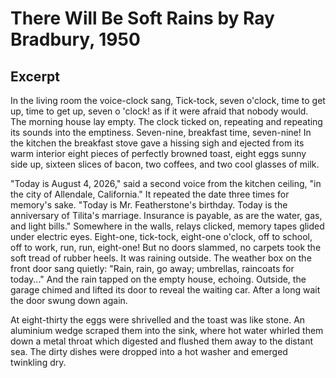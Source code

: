 <head>
    <title>There Will Be Soft Rains</title>
</head>

# There Will Be Soft Rains by Ray Bradbury, 1950

## Excerpt

In the living room the voice-clock sang, Tick-tock, seven o'clock, time to get up, time to get up, seven o 'clock! as if it were afraid that nobody would. The morning house lay empty. The clock ticked on, repeating and repeating its sounds into the emptiness. Seven-nine, breakfast time, seven-nine! In the kitchen the breakfast stove gave a hissing sigh and ejected from its warm interior eight pieces of perfectly browned toast, eight eggs sunny side up, sixteen slices of bacon, two coffees, and two cool glasses of milk.  

"Today is August 4, 2026," said a second voice from the kitchen ceiling, "in the city of Allendale, California." It repeated the date three times for memory's sake. "Today is Mr. Featherstone's birthday. Today is the anniversary of Tilita's marriage. Insurance is payable, as are the water, gas, and light bills." Somewhere in the walls, relays clicked, memory tapes glided under electric eyes. Eight-one, tick-tock, eight-one o'clock, off to school, off to work, run, run, eight-one! But no doors slammed, no carpets took the soft tread of rubber heels. It was raining outside. The weather box on the front door sang quietly: "Rain, rain, go away; umbrellas, raincoats for today..." And the rain tapped on the empty house, echoing. Outside, the garage chimed and lifted its door to reveal the waiting car. After a long wait the door swung down again.  

At eight-thirty the eggs were shrivelled and the toast was like stone. An aluminium wedge scraped them into the sink, where hot water whirled them down a metal throat which digested and flushed them away to the distant sea. The dirty dishes were dropped into a hot washer and emerged twinkling dry.  

## 